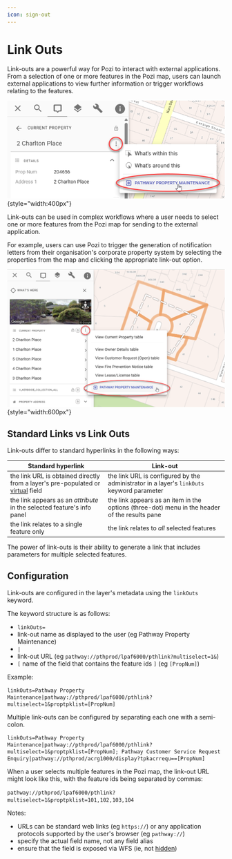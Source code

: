 ```yaml
---
icon: sign-out
---
```


# Link Outs

Link-outs are a powerful way for Pozi to interact with external applications. From a selection of one or more features in the Pozi map, users can launch external applications to view further information or trigger workflows relating to the features.

![Pathway Property Maintenance link-out for a single property](img/link-out-single-pathway-property-maintenance.png){style="width:400px"}

Link-outs can be used in complex workflows where a user needs to select one or more features from the Pozi map for sending to the external application.

For example, users can use Pozi to trigger the generation of notification letters from their organisation's corporate property system by selecting the properties from the map and clicking the appropriate link-out option.

![Pathway Property Maintenance link-out for multiple properties](img/link-out-multiple-pathway-property-maintenance.png){style="width:600px"}

## Standard Links vs Link Outs

Link-outs differ to standard hyperlinks in the following ways:

| Standard hyperlink | **Link-out** |
| --- | --- |
| the link URL is obtained directly from a layer's pre-populated or [virtual](/admin-guide/qgis/configuring-layers.md#virtual-fields) field | the link URL is configured by the administrator in a layer's `linkOuts` keyword parameter|
| the link appears as an *attribute* in the selected feature's info panel | the link appears as an item in the options (three-dot) menu in the header of the results pane |
| the link relates to a single feature only | the link relates to *all* selected features |

The power of link-outs is their ability to generate a link that includes parameters for multiple selected features.

## Configuration

Link-outs are configured in the layer's metadata using the `linkOuts` keyword.

The keyword structure is as follows:

- `linkOuts=`
- link-out name as displayed to the user (eg Pathway Property Maintenance)
- `|`
- link-out URL (eg `pathway://pthprod/lpaf6000/pthlink?multiselect=1&`)
- `[` name of the field that contains the feature ids `]` (eg `[PropNum]`)

Example:

```
linkOuts=Pathway Property Maintenance|pathway://pthprod/lpaf6000/pthlink?multiselect=1&proptpklist=[PropNum]
```

Multiple link-outs can be configured by separating each one with a semi-colon.

```
linkOuts=Pathway Property Maintenance|pathway://pthprod/lpaf6000/pthlink?multiselect=1&proptpklist=[PropNum]; Pathway Customer Service Request Enquiry|pathway://pthprod/acrg1000/display?tpkacrrequ==[PropNum]
```

When a user selects multiple features in the Pozi map, the link-out URL might look like this, with the feature ids being separated by commas:

`pathway://pthprod/lpaf6000/pthlink?multiselect=1&proptpklist=101,102,103,104`

Notes:

- URLs can be standard web links (eg `https://`) or any application protocols supported by the user's browser (eg `pathway://`)
- specify the actual field name, not any field alias
- ensure that the field is exposed via WFS (ie, not [hidden](/admin-guide/qgis/configuring-layers.md#hide-fields))
